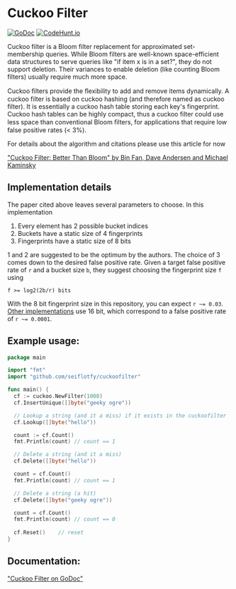 # Cuckoo Filter

[![GoDoc](https://godoc.org/github.com/seiflotfy/cuckoofilter?status.svg)](https://godoc.org/github.com/seiflotfy/cuckoofilter) [![CodeHunt.io](https://img.shields.io/badge/vote-codehunt.io-02AFD1.svg)](http://codehunt.io/sub/cuckoo-filter/?utm_source=badge&utm_medium=badge&utm_campaign=pr-badge)

Cuckoo filter is a Bloom filter replacement for approximated set-membership queries. While Bloom filters are well-known space-efficient data structures to serve queries like "if item x is in a set?", they do not support deletion. Their variances to enable deletion (like counting Bloom filters) usually require much more space.

Cuckoo ﬁlters provide the ﬂexibility to add and remove items dynamically. A cuckoo filter is based on cuckoo hashing (and therefore named as cuckoo filter). It is essentially a cuckoo hash table storing each key's fingerprint. Cuckoo hash tables can be highly compact, thus a cuckoo filter could use less space than conventional Bloom ﬁlters, for applications that require low false positive rates (< 3%).

For details about the algorithm and citations please use this article for now

["Cuckoo Filter: Better Than Bloom" by Bin Fan, Dave Andersen and Michael Kaminsky](https://www.cs.cmu.edu/~dga/papers/cuckoo-conext2014.pdf)

## Implementation details

The paper cited above leaves several parameters to choose. In this implementation

1. Every element has 2 possible bucket indices
2. Buckets have a static size of 4 fingerprints
3. Fingerprints have a static size of 8 bits

1 and 2 are suggested to be the optimum by the authors. The choice of 3 comes down to the desired false positive rate. Given a target false positive rate of `r` and a bucket size `b`, they suggest choosing the fingerprint size `f` using

    f >= log2(2b/r) bits

With the 8 bit fingerprint size in this repository, you can expect `r ~= 0.03`.
[Other implementations](https://github.com/panmari/cuckoofilter) use 16 bit, which correspond to a false positive rate of `r ~= 0.0001`.

## Example usage:
```go
package main

import "fmt"
import "github.com/seiflotfy/cuckoofilter"

func main() {
  cf := cuckoo.NewFilter(1000)
  cf.InsertUnique([]byte("geeky ogre"))

  // Lookup a string (and it a miss) if it exists in the cuckoofilter
  cf.Lookup([]byte("hello"))

  count := cf.Count()
  fmt.Println(count) // count == 1

  // Delete a string (and it a miss)
  cf.Delete([]byte("hello"))

  count = cf.Count()
  fmt.Println(count) // count == 1

  // Delete a string (a hit)
  cf.Delete([]byte("geeky ogre"))

  count = cf.Count()
  fmt.Println(count) // count == 0
  
  cf.Reset()    // reset
}
```

## Documentation:
["Cuckoo Filter on GoDoc"](http://godoc.org/github.com/seiflotfy/cuckoofilter)
